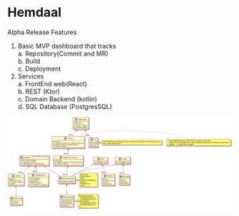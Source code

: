 # Hemdaal

Alpha Release Features
1. Basic MVP dashboard that tracks  
    a. Repository(Commit and MR)  
    b. Build  
    c. Deployment  
2. Services   
   a. FrontEnd web(React)  
   b. REST (Ktor)  
   c. Domain Backend (kotlin)  
   d. SQL Database (PostgresSQL)


![Class Diagram](https://raw.githubusercontent.com/Hemdaal/Hemdaal/master/class_diagram.png)
